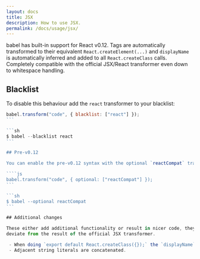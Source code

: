 ```yaml
---
layout: docs
title: JSX
description: How to use JSX.
permalink: /docs/usage/jsx/
---
```


<p class="lead">
  babel has built-in support for React v0.12. Tags are automatically transformed
  to their equivalent <code>React.createElement(...)</code> and
  <code>displayName</code> is automatically inferred and added to all
  <code>React.createClass</code> calls. Completely compatible with the official
  JSX/React transformer even down to whitespace handling.
</p>

## Blacklist

To disable this behaviour add the `react` transformer to your blacklist:

````js
babel.transform("code", { blacklist: ["react"] });
```

```sh
$ babel --blacklist react
```

## Pre-v0.12

You can enable the pre-v0.12 syntax with the optional `reactCompat` transformer:

````js
babel.transform("code", { optional: ["reactCompat"] });
```

```sh
$ babel --optional reactCompat
```

## Additional changes

These either add additional functionality or result in nicer code, they do not in any way
deviate from the result of the official JSX transformer.

 - When doing `export default React.createClass({});` the `displayName` is inferred from the current filename.
 - Adjacent string literals are concatenated.
